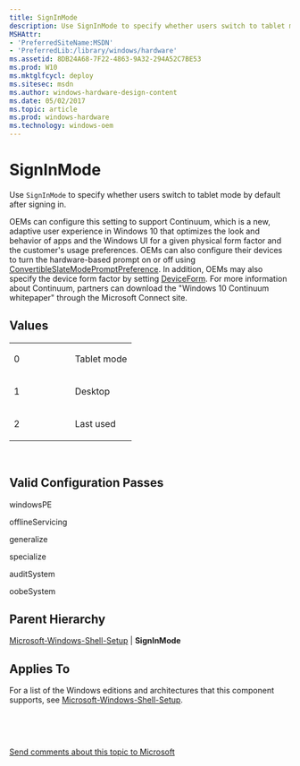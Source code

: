 ```yaml
---
title: SignInMode
description: Use SignInMode to specify whether users switch to tablet mode by default after signing in.
MSHAttr:
- 'PreferredSiteName:MSDN'
- 'PreferredLib:/library/windows/hardware'
ms.assetid: 8DB24A68-7F22-4863-9A32-294A52C7BE53
ms.prod: W10
ms.mktglfcycl: deploy
ms.sitesec: msdn
ms.author: windows-hardware-design-content
ms.date: 05/02/2017
ms.topic: article
ms.prod: windows-hardware
ms.technology: windows-oem
---
```


# SignInMode


Use `SignInMode` to specify whether users switch to tablet mode by default after signing in.

OEMs can configure this setting to support Continuum, which is a new, adaptive user experience in Windows 10 that optimizes the look and behavior of apps and the Windows UI for a given physical form factor and the customer's usage preferences. OEMs can also configure their devices to turn the hardware-based prompt on or off using [ConvertibleSlateModePromptPreference](microsoft-windows-shell-convertibleslatemodepromptpreference.md). In addition, OEMs may also specify the device form factor by setting [DeviceForm](microsoft-windows-deployment-deviceform.md). For more information about Continuum, partners can download the "Windows 10 Continuum whitepaper" through the Microsoft Connect site.

## Values


<table>
<colgroup>
<col width="50%" />
<col width="50%" />
</colgroup>
<tbody>
<tr class="odd">
<td><p>0</p></td>
<td><p>Tablet mode</p></td>
</tr>
<tr class="even">
<td><p>1</p></td>
<td><p>Desktop</p></td>
</tr>
<tr class="odd">
<td><p>2</p></td>
<td><p>Last used</p></td>
</tr>
</tbody>
</table>

 

## Valid Configuration Passes


windowsPE

offlineServicing

generalize

specialize

auditSystem

oobeSystem

## Parent Hierarchy


[Microsoft-Windows-Shell-Setup](microsoft-windows-shell-setup.md) | **SignInMode**

## Applies To


For a list of the Windows editions and architectures that this component supports, see [Microsoft-Windows-Shell-Setup](microsoft-windows-shell-setup.md).

 

 

[Send comments about this topic to Microsoft](mailto:wsddocfb@microsoft.com?subject=Documentation%20feedback%20%5Bp_unattend\p_unattend%5D:%20SignInMode%20%20RELEASE:%20%2810/3/2016%29&body=%0A%0APRIVACY%20STATEMENT%0A%0AWe%20use%20your%20feedback%20to%20improve%20the%20documentation.%20We%20don't%20use%20your%20email%20address%20for%20any%20other%20purpose,%20and%20we'll%20remove%20your%20email%20address%20from%20our%20system%20after%20the%20issue%20that%20you're%20reporting%20is%20fixed.%20While%20we're%20working%20to%20fix%20this%20issue,%20we%20might%20send%20you%20an%20email%20message%20to%20ask%20for%20more%20info.%20Later,%20we%20might%20also%20send%20you%20an%20email%20message%20to%20let%20you%20know%20that%20we've%20addressed%20your%20feedback.%0A%0AFor%20more%20info%20about%20Microsoft's%20privacy%20policy,%20see%20http://privacy.microsoft.com/default.aspx. "Send comments about this topic to Microsoft")




